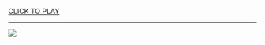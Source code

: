 
<a href="https://premium76.site?title=cookie_clicker_1_unblocked_games&ref=13M">CLICK TO PLAY</a></h3>
<hr>

<a href="https://premium76.site?title=cookie_clicker_1_unblocked_games&ref=13M"><img src="https://clearcache.store/games.png"></a>


